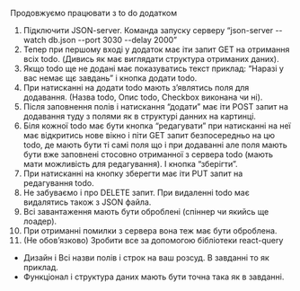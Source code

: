 Продовжуємо працювати з to do додатком
1. Підключити JSON-server. Команда запуску серверу “json-server --watch db.json --port 3030 --delay 2000”
2. Тепер при першому вході у додаток має іти запит GET на отримання всіх todo. (Дивись як має виглядати структура отриманих даних).
3. Якщо todo ще не додані має показуватись текст приклад: “Наразі у вас немає щє завдань” і кнопка додати todo.
4. При натисканні на додати todo мають зʼявлятись поля для додавання. (Назва todo, Опис todo, Checkbox виконана чи ні).
5. Після заповнення полів і натискання “додати” має іти POST запит на додавання туду з полями як в структурі данних на картинці.
6. Біля кожної todo має бути кнопка “редагувати” при натисканні на неї має відкритись нове вікно і піти GET запит безпосередньо на цю todo, де мають
бути ті самі поля що і при додаванні але поля мають бути вже заповнені стосовно отриманної з сервера todo (мають мати можливість для редагування).
І кнопка “зберігти”.
7. При натисканні на кнопку зберегти має іти PUT запит на редагування todo.
8. Не забуваємо і про DELETE запит. При видаленні todo має видалятись також з JSON файла.
9. Всі завантаження мають бути оброблені (спіннер чи якийсь ще лоадер).
10. При отриманні помилки з сервера вона теж має бути оброблена.
11. (Не обовʼязково) Зробити все за допомогою бібліотеки react-query
* Дизайн і Всі назви полів і строк на ваш розсуд. В завданні то як приклад.
* Функціонал і структура даних мають бути точна така як в завданні.
